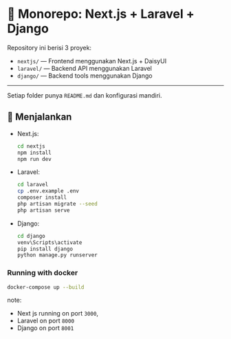 # 🧩 Monorepo: Next.js + Laravel + Django

Repository ini berisi 3 proyek:

- `nextjs/` — Frontend menggunakan Next.js + DaisyUI
- `laravel/` — Backend API menggunakan Laravel
- `django/` — Backend tools menggunakan Django

---
Setiap folder punya `README.md` dan konfigurasi mandiri.
## 🚀 Menjalankan

- Next.js:
    ```bash
    cd nextjs
    npm install
    npm run dev
    ```

- Laravel:
    ```bash
    cd laravel
    cp .env.example .env
    composer install
    php artisan migrate --seed
    php artisan serve
    ```

- Django:
    ```bash
    cd django
    venv\Scripts\activate
    pip install django
    python manage.py runserver
    ```

### Running with docker
```bash
docker-compose up --build
```

note:
- Next js running on port `3000`,
- Laravel on port `8000`
- Django on port `8001`